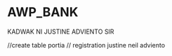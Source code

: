 # AWP_BANK

  KADWAK NI JUSTINE ADVIENTO SIR

  //create table portia
  // registration justine neil adviento
